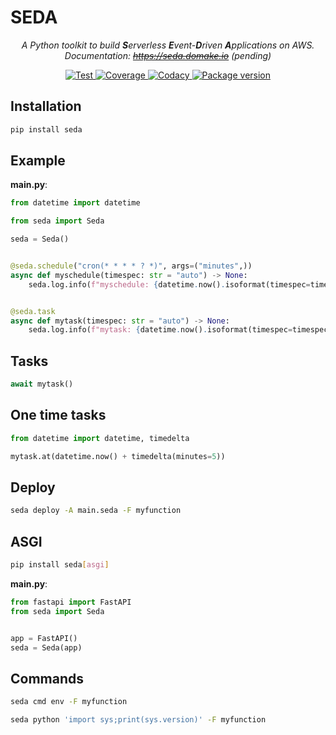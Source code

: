 # SEDA

<p align="center">
    <em>A Python toolkit to build <b>S</b>erverless <b>E</b>vent-<b>D</b>riven <b>A</b>pplications on AWS.</em>
    <br><em>Documentation: <a href="https://seda.domake.io"><del>https://seda.domake.io</del></a> (pending)</em>
</p>
<p align="center">
    <a href="https://github.com/mongkok/seda/actions">
        <img src="https://github.com/mongkok/seda/actions/workflows/test-suite.yml/badge.svg" alt="Test">
    </a>
    <a href="https://codecov.io/gh/mongkok/seda">
        <img src="https://img.shields.io/codecov/c/github/mongkok/seda?color=%2334D058" alt="Coverage">
    </a>
    <a href="https://www.codacy.com/gh/mongkok/seda/dashboard">
        <img src="https://app.codacy.com/project/badge/Grade/x" alt="Codacy">
    </a>
    <a href="https://pypi.org/project/seda">
        <img src="https://img.shields.io/pypi/v/seda" alt="Package version">
    </a>
</p>

## Installation

```sh
pip install seda
```

## Example

**main.py**:

```py
from datetime import datetime

from seda import Seda

seda = Seda()


@seda.schedule("cron(* * * * ? *)", args=("minutes",))
async def myschedule(timespec: str = "auto") -> None:
    seda.log.info(f"myschedule: {datetime.now().isoformat(timespec=timespec)}")


@seda.task
async def mytask(timespec: str = "auto") -> None:
    seda.log.info(f"mytask: {datetime.now().isoformat(timespec=timespec)}")
```

## Tasks

```py
await mytask()
```

## One time tasks

```py
from datetime import datetime, timedelta

mytask.at(datetime.now() + timedelta(minutes=5))
```

## Deploy

```sh
seda deploy -A main.seda -F myfunction
```

## ASGI

```sh
pip install seda[asgi]
```

**main.py**:

```py
from fastapi import FastAPI
from seda import Seda


app = FastAPI()
seda = Seda(app)
```

## Commands

```sh
seda cmd env -F myfunction
```

```sh
seda python 'import sys;print(sys.version)' -F myfunction
```
